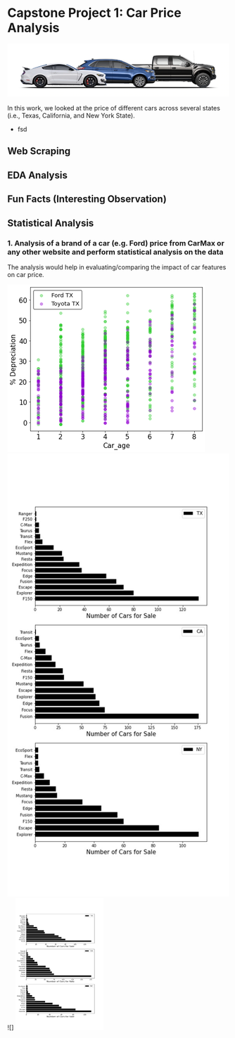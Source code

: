 # Capstone Project 1: Car Price Analysis
![](images/Introduction.png)

In this work, we looked at the price of different cars across several states (i.e., Texas, California, and New York State).
* fsd

## Web Scraping



## EDA Analysis


## Fun Facts (Interesting Observation)



## Statistical Analysis
###  1. Analysis of a brand of a car (e.g. Ford) price from CarMax or any other website and perform statistical analysis on the data 

The analysis would help in evaluating/comparing the impact of car features on car price. 



    


![](images/Age_depreciation.png)
![](images/Car_Distribution.jpg)
![]
<img src="images/Car_Distribution.jpg" width="200" height="300">




